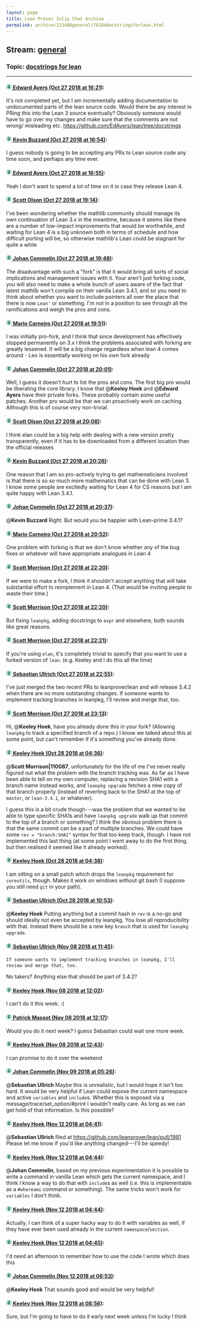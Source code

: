 ```yaml
---
layout: page
title: Lean Prover Zulip Chat Archive 
permalink: archive/113488general/78184docstringsforlean.html
---
```


## Stream: [general](index.html)
### Topic: [docstrings for lean](78184docstringsforlean.html)

---

#### [![Click to go to Zulip](../../assets/img/zulip2.png) Edward Ayers (Oct 27 2018 at 16:21)](https://leanprover.zulipchat.com/#narrow/stream/113488-general/topic/docstrings%20for%20lean/near/136609124):
It's not completed yet, but I am incrementally adding documentation to undocumented parts of the lean source code. Would there be any interest in PRing this into the Lean 3 source eventually? Obviously someone would have to go over my changes and make sure that the comments are not wrong/ misleading etc. https://github.com/EdAyers/lean/tree/docstrings

#### [![Click to go to Zulip](../../assets/img/zulip2.png) Kevin Buzzard (Oct 27 2018 at 16:54)](https://leanprover.zulipchat.com/#narrow/stream/113488-general/topic/docstrings%20for%20lean/near/136610180):
I guess nobody is going to be accepting any PRs to Lean source code any time soon, and perhaps any time ever.

#### [![Click to go to Zulip](../../assets/img/zulip2.png) Edward Ayers (Oct 27 2018 at 16:55)](https://leanprover.zulipchat.com/#narrow/stream/113488-general/topic/docstrings%20for%20lean/near/136610191):
Yeah I don't want to spend a lot of time on it in case they release Lean 4.

#### [![Click to go to Zulip](../../assets/img/zulip2.png) Scott Olson (Oct 27 2018 at 19:14)](https://leanprover.zulipchat.com/#narrow/stream/113488-general/topic/docstrings%20for%20lean/near/136614950):
I've been wondering whether the mathlib community should manage its own continuation of Lean 3.x in the meantime, because it seems like there are a number of low-impact improvements that would be worthwhile, and waiting for Lean 4 is a big unknown both in terms of schedule and how difficult porting will be, so otherwise mathlib's Lean could be stagnant for quite a while

#### [![Click to go to Zulip](../../assets/img/zulip2.png) Johan Commelin (Oct 27 2018 at 19:48)](https://leanprover.zulipchat.com/#narrow/stream/113488-general/topic/docstrings%20for%20lean/near/136615904):
The disadvantage with such a "fork" is that it would bring all sorts of social implications and management issues with it. Your aren't just forking code, you will also need to make a whole bunch of users aware of the fact that latest mathlib won't compile on their vanilla Lean 3.4.1, and so you need to think about whether you want to include pointers all over the place that there is now `Lean'` or something.
I'm not in a position to see through all the ramifications and weigh the pros and cons.

#### [![Click to go to Zulip](../../assets/img/zulip2.png) Mario Carneiro (Oct 27 2018 at 19:51)](https://leanprover.zulipchat.com/#narrow/stream/113488-general/topic/docstrings%20for%20lean/near/136615973):
I was initially pro-fork, and I think that since development has effectively stopped permanently on 3.x I think the problems associated with forking are greatly lessened. It will be a big change regardless when lean 4 comes around - Leo is essentially working on his own fork already

#### [![Click to go to Zulip](../../assets/img/zulip2.png) Johan Commelin (Oct 27 2018 at 20:01)](https://leanprover.zulipchat.com/#narrow/stream/113488-general/topic/docstrings%20for%20lean/near/136616320):
Well, I guess it doesn't hurt to list the pros and cons.
The first big pro would be liberating the core library.
I know that @**Keeley Hoek** and @**Edward Ayers** have their private forks. These probably contain some useful patches.
Another pro would be that we can proactively work on caching. Although this is of course very non-trivial.

#### [![Click to go to Zulip](../../assets/img/zulip2.png) Scott Olson (Oct 27 2018 at 20:08)](https://leanprover.zulipchat.com/#narrow/stream/113488-general/topic/docstrings%20for%20lean/near/136616557):
I think elan could be a big help with dealing with a new version pretty transparently, even if it has to be downloaded from a different location than the official releases

#### [![Click to go to Zulip](../../assets/img/zulip2.png) Kevin Buzzard (Oct 27 2018 at 20:26)](https://leanprover.zulipchat.com/#narrow/stream/113488-general/topic/docstrings%20for%20lean/near/136617149):
One reason that I am so pro-actively trying to get mathematicians involved is that there is so so much more mathematics that can be done with Lean 3. I know some people are excitedly waiting for Lean 4 for CS reasons but I am quite happy with Lean 3.4.1.

#### [![Click to go to Zulip](../../assets/img/zulip2.png) Johan Commelin (Oct 27 2018 at 20:37)](https://leanprover.zulipchat.com/#narrow/stream/113488-general/topic/docstrings%20for%20lean/near/136617461):
@**Kevin Buzzard** Right. But would you be happier with Lean-prime 3.4.1?

#### [![Click to go to Zulip](../../assets/img/zulip2.png) Mario Carneiro (Oct 27 2018 at 20:52)](https://leanprover.zulipchat.com/#narrow/stream/113488-general/topic/docstrings%20for%20lean/near/136617930):
One problem with forking is that we don't know whether any of the bug fixes or whatever will have appropriate analogues in Lean 4

#### [![Click to go to Zulip](../../assets/img/zulip2.png) Scott Morrison (Oct 27 2018 at 22:20)](https://leanprover.zulipchat.com/#narrow/stream/113488-general/topic/docstrings%20for%20lean/near/136620888):
If we were to make a fork, I think it shouldn't accept anything that will take substantial effort to reimplement in Lean 4. (That would be inviting people to waste their time.)

#### [![Click to go to Zulip](../../assets/img/zulip2.png) Scott Morrison (Oct 27 2018 at 22:20)](https://leanprover.zulipchat.com/#narrow/stream/113488-general/topic/docstrings%20for%20lean/near/136620940):
But fixing `leanpkg`, adding docstrings to `expr` and elsewhere, both sounds like great reasons.

#### [![Click to go to Zulip](../../assets/img/zulip2.png) Scott Morrison (Oct 27 2018 at 22:21)](https://leanprover.zulipchat.com/#narrow/stream/113488-general/topic/docstrings%20for%20lean/near/136620953):
If you're using `elan`, it's completely trivial to specify that you want to use a forked version of `lean`. (e.g. Keeley and I do this all the time)

#### [![Click to go to Zulip](../../assets/img/zulip2.png) Sebastian Ullrich (Oct 27 2018 at 22:55)](https://leanprover.zulipchat.com/#narrow/stream/113488-general/topic/docstrings%20for%20lean/near/136621958):
I've just merged the two recent PRs to leanprover/lean and will release 3.4.2 when there are no more outstanding changes. If someone wants to implement tracking branches in leanpkg, I'll review and merge that, too.

#### [![Click to go to Zulip](../../assets/img/zulip2.png) Scott Morrison (Oct 27 2018 at 23:13)](https://leanprover.zulipchat.com/#narrow/stream/113488-general/topic/docstrings%20for%20lean/near/136622496):
Hi, @**Keeley Hoek**, have you already done this in your fork? (Allowing `leanpkg` to track a specified branch of a repo.) I know we talked about this at some point, but can't remember if it's something you've already done.

#### [![Click to go to Zulip](../../assets/img/zulip2.png) Keeley Hoek (Oct 28 2018 at 04:36)](https://leanprover.zulipchat.com/#narrow/stream/113488-general/topic/docstrings%20for%20lean/near/136634305):
@**Scott Morrison|110087**, unfortunately for the life of me I've never really figured out what the problem with the branch tracking was. As far as I have been able to tell on my own computer, replacing a revision SHA1 with a branch name instead works, and `leanpkg upgrade` fetches a new copy of that branch properly (instead of reverting back to the SHA1 at the top of  `master`, or `lean-3.4.1`, or whatever).

I guess this is a bit crude though---was the problem that we wanted to be able to type specific SHA1s and have `leanpkg upgrade` walk up that commit to the top of a branch or something? I think the obvious problem there is that the same commit can be a part of multiple branches. We could have some `rev = "branch:SHA1"` syntax for that too keep track, though. I have not implemented this last thing (at some point I went away to do the first thing, but then realised it seemed like it already worked).

#### [![Click to go to Zulip](../../assets/img/zulip2.png) Keeley Hoek (Oct 28 2018 at 04:38)](https://leanprover.zulipchat.com/#narrow/stream/113488-general/topic/docstrings%20for%20lean/near/136634354):
I am sitting on a small patch which drops the `leanpkg` requirement for `coreutils`, though. Makes it work on windows without git bash (I suppose you still need `git` in your path).

#### [![Click to go to Zulip](../../assets/img/zulip2.png) Sebastian Ullrich (Oct 28 2018 at 10:53)](https://leanprover.zulipchat.com/#narrow/stream/113488-general/topic/docstrings%20for%20lean/near/136645288):
@**Keeley Hoek** Putting anything but a commit hash in `rev` is a no-go and should ideally not even be accepted by leanpkg. You lose all reproducibility with that. Instead there should be a new key `branch` that is used for `leanpkg upgrade`.

#### [![Click to go to Zulip](../../assets/img/zulip2.png) Sebastian Ullrich (Nov 08 2018 at 11:45)](https://leanprover.zulipchat.com/#narrow/stream/113488-general/topic/docstrings%20for%20lean/near/147290881):
```quote
If someone wants to implement tracking branches in leanpkg, I'll review and merge that, too.
```
No takers? Anything else that should be part of 3.4.2?

#### [![Click to go to Zulip](../../assets/img/zulip2.png) Keeley Hoek (Nov 08 2018 at 12:02)](https://leanprover.zulipchat.com/#narrow/stream/113488-general/topic/docstrings%20for%20lean/near/147291696):
I can't do it this week. :(

#### [![Click to go to Zulip](../../assets/img/zulip2.png) Patrick Massot (Nov 08 2018 at 12:17)](https://leanprover.zulipchat.com/#narrow/stream/113488-general/topic/docstrings%20for%20lean/near/147292396):
Would you do it next week? I guess Sebastian could wait one more week.

#### [![Click to go to Zulip](../../assets/img/zulip2.png) Keeley Hoek (Nov 08 2018 at 12:43)](https://leanprover.zulipchat.com/#narrow/stream/113488-general/topic/docstrings%20for%20lean/near/147293498):
I can promise to do it over the weekend

#### [![Click to go to Zulip](../../assets/img/zulip2.png) Johan Commelin (Nov 09 2018 at 05:26)](https://leanprover.zulipchat.com/#narrow/stream/113488-general/topic/docstrings%20for%20lean/near/147350080):
@**Sebastian Ullrich** Maybe this is unrealistic, but I would hope it isn't too hard. It would be very helpful if Lean could expose the current namespace and active `variables` and `include`s. Whether this is exposed via a message/trace/set_option/#print I wouldn't really care. As long as we can get hold of that information. Is this possible?

#### [![Click to go to Zulip](../../assets/img/zulip2.png) Keeley Hoek (Nov 12 2018 at 04:41)](https://leanprover.zulipchat.com/#narrow/stream/113488-general/topic/docstrings%20for%20lean/near/147503284):
@**Sebastian Ullrich** filed at https://github.com/leanprover/lean/pull/1981
Please let me know if you'd like anything changed---I'll be speedy!

#### [![Click to go to Zulip](../../assets/img/zulip2.png) Keeley Hoek (Nov 12 2018 at 04:44)](https://leanprover.zulipchat.com/#narrow/stream/113488-general/topic/docstrings%20for%20lean/near/147503373):
@**Johan Commelin**, based on my previous experimentation it is possible to write a command in vanilla Lean which gets the current namespace, and I think I know a way to do that with `include`s as well (i.e. this is implementable as a `#whereami` command or something). The same tricks won't work for `variables` I don't think.

#### [![Click to go to Zulip](../../assets/img/zulip2.png) Keeley Hoek (Nov 12 2018 at 04:44)](https://leanprover.zulipchat.com/#narrow/stream/113488-general/topic/docstrings%20for%20lean/near/147503378):
Actually, I can think of a super hacky way to do it with variables as well, if they have ever been used already in the current `namespace`/`section`.

#### [![Click to go to Zulip](../../assets/img/zulip2.png) Keeley Hoek (Nov 12 2018 at 04:45)](https://leanprover.zulipchat.com/#narrow/stream/113488-general/topic/docstrings%20for%20lean/near/147503387):
I'd need an afternoon to remember how to use the code I wrote which does this

#### [![Click to go to Zulip](../../assets/img/zulip2.png) Johan Commelin (Nov 12 2018 at 06:53)](https://leanprover.zulipchat.com/#narrow/stream/113488-general/topic/docstrings%20for%20lean/near/147507218):
@**Keeley Hoek** That sounds good and would be very helpful!

#### [![Click to go to Zulip](../../assets/img/zulip2.png) Keeley Hoek (Nov 12 2018 at 08:56)](https://leanprover.zulipchat.com/#narrow/stream/113488-general/topic/docstrings%20for%20lean/near/147511031):
Sure, but I'm going to have to do it early next week unless I'm lucky I think

